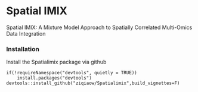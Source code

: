 # Spatial IMIX
Spatial IMIX: A Mixture Model Approach to Spatially Correlated Multi-Omics Data Integration

### Installation
Install the Spatialimix package via github
```
if(!requireNamespace("devtools", quietly = TRUE))
    install.packages("devtools")
devtools::install_github("ziqiaow/Spatialimix",build_vignettes=F) 
```
